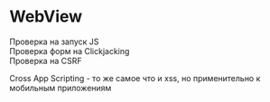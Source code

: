 # WebView

Проверка на запуск JS   
Проверка форм на Clickjacking   
Проверка на CSRF

Cross App Scripting - то же самое что и xss, но применительно к мобильным приложениям

